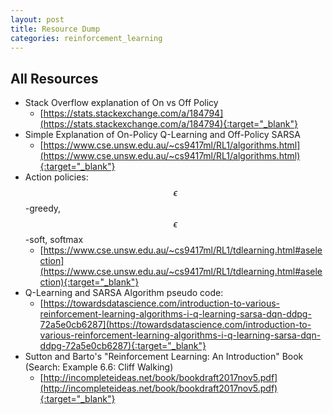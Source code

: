 ```yaml
---
layout: post
title: Resource Dump
categories: reinforcement_learning
---
```


## All Resources
- Stack Overflow explanation of On vs Off Policy
	- [https://stats.stackexchange.com/a/184794](https://stats.stackexchange.com/a/184794){:target="_blank"}
- Simple Explanation of On-Policy Q-Learning and Off-Policy SARSA
	- [https://www.cse.unsw.edu.au/~cs9417ml/RL1/algorithms.html](https://www.cse.unsw.edu.au/~cs9417ml/RL1/algorithms.html){:target="_blank"}
- Action policies: $$\epsilon$$-greedy, $$\epsilon$$-soft, softmax
	- [https://www.cse.unsw.edu.au/~cs9417ml/RL1/tdlearning.html#aselection](https://www.cse.unsw.edu.au/~cs9417ml/RL1/tdlearning.html#aselection){:target="_blank"}
- Q-Learning and SARSA Algorithm pseudo code:
	- [https://towardsdatascience.com/introduction-to-various-reinforcement-learning-algorithms-i-q-learning-sarsa-dqn-ddpg-72a5e0cb6287](https://towardsdatascience.com/introduction-to-various-reinforcement-learning-algorithms-i-q-learning-sarsa-dqn-ddpg-72a5e0cb6287){:target="_blank"}
- Sutton and Barto's "Reinforcement Learning: An Introduction" Book (Search: Example 6.6: Cliff Walking)
	- [http://incompleteideas.net/book/bookdraft2017nov5.pdf](http://incompleteideas.net/book/bookdraft2017nov5.pdf){:target="_blank"}